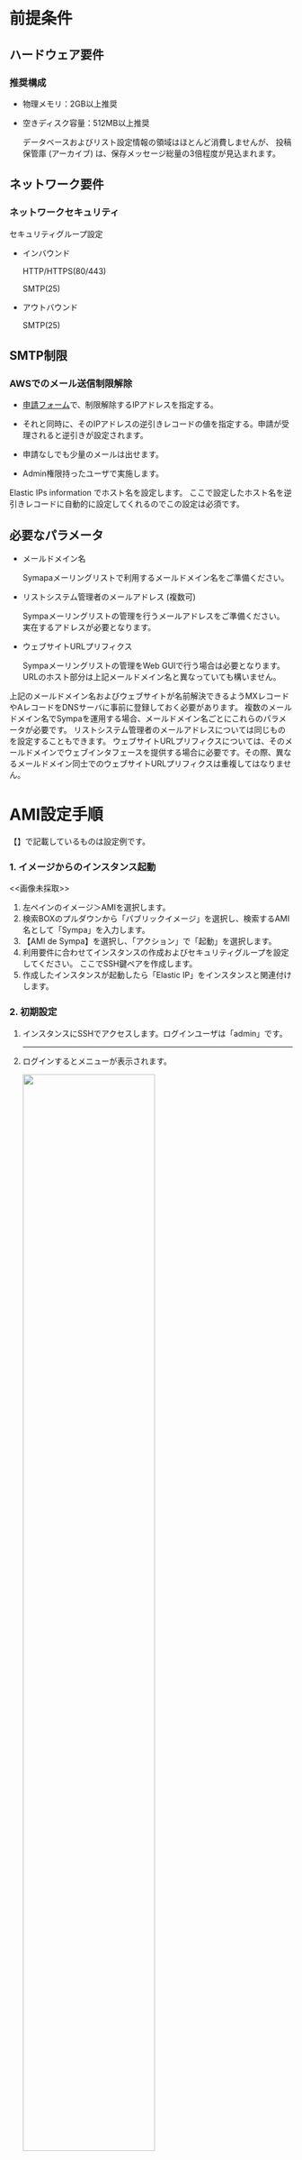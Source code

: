 前提条件
========

## ハードウェア要件

### 推奨構成

  - 物理メモリ：2GB以上推奨
  - 空きディスク容量：512MB以上推奨

    データベースおよびリスト設定情報の領域はほとんど消費しませんが、
    投稿保管庫 (アーカイブ) は、保存メッセージ総量の3倍程度が見込まれます。

## ネットワーク要件

### ネットワークセキュリティ

セキュリティグループ設定

  - インバウンド

    HTTP/HTTPS(80/443)

    SMTP(25)

  - アウトバウンド

    SMTP(25)


## SMTP制限

### AWSでのメール送信制限解除

  - [申請フォーム](https://aws.amazon.com/jp/premiumsupport/knowledge-center/ec2-port-25-throttle/)で、制限解除するIPアドレスを指定する。

  - それと同時に、そのIPアドレスの逆引きレコードの値を指定する。申請が受理されると逆引きが設定されます。

  - 申請なしでも少量のメールは出せます。

  - Admin権限持ったユーザで実施します。

Elastic IPs information でホスト名を設定します。
ここで設定したホスト名を逆引きレコードに自動的に設定してくれるのでこの設定は必須です。

## 必要なパラメータ

  * メールドメイン名

    Symapaメーリングリストで利用するメールドメイン名をご準備ください。

  * リストシステム管理者のメールアドレス (複数可)

    Sympaメーリングリストの管理を行うメールアドレスをご準備ください。
    実在するアドレスが必要となります。

  * ウェブサイトURLプリフィクス

    Sympaメーリングリストの管理をWeb GUIで行う場合は必要となります。
    URLのホスト部分は上記メールドメイン名と異なっていても構いません。
    
    
上記のメールドメイン名およびウェブサイトが名前解決できるようMXレコードやAレコードをDNSサーバに事前に登録しておく必要があります。
複数のメールドメイン名でSympaを運用する場合、メールドメイン名ごとにこれらのパラメータが必要です。
リストシステム管理者のメールアドレスについては同じものを設定することもできます。
ウェブサイトURLプリフィクスについては、そのメールドメインでウェブインタフェースを提供する場合に必要です。その際、異なるメールドメイン同士でのウェブサイトURLプリフィクスは重複してはなりません。

AMI設定手順
===========
【】で記載しているものは設定例です。

### 1. イメージからのインスタンス起動

<<画像未採取>>

  1. 左ペインのイメージ＞AMIを選択します。
  2. 検索BOXのプルダウンから「パブリックイメージ」を選択し、検索するAMI名として「Sympa」を入力します。
  3. 【AMI de Sympa】を選択し、「アクション」で「起動」を選択します。
  4.  利用要件に合わせてインスタンスの作成およびセキュリティグループを設定してください。
      ここでSSH鍵ペアを作成します。
  5.  作成したインスタンスが起動したら「Elastic IP」をインスタンスと関連付けします。


### 2. 初期設定

  1. インスタンスにSSHでアクセスします。ログインユーザは「admin」です。

     ----
     
  2. ログインするとメニューが表示されます。

     <img src="images/sympa_001.JPG" width="70%">

     「(Re)configure Sympa」を選択します。「1」を入力し、Enterキーを押します。

     以後、Postfixの基本設定を行います。

     ----

  3. Postfix Configuration

     <img src="images/sympa_002.JPG" width="70%">

     「OK」を選択、Enterキーを押します。

     <img src="images/sympa_003.JPG" width="70%">

     通常は「Internet Site」、「Internet with smarthost」のいずれかを選択します。

     ----

  4. System mail name

     <img src="images/sympa_004.JPG" width="70%">

     Postfixが使用するメールドメイン名の初期値を設定します。
     これは「必要なパラメータ」で決めたメールドメイン名と同じでも、
     異なっていてもかまいません。
     
     設定例【amidesympa.example.org】

     入力後「OK」を選択、Enterキーを押します。
     
     ----

  5. Root and postmaster mail recipient

     <img src="images/sympa_005.JPG" width="70%">

     実在するメールアドレスを設定します。
     設定例【test@example.jp】

     入力後「OK」を選択、Enterキーを押します。
     

     ----

  6. Other destinations to accept mail for

     <img src="images/sympa_006.JPG" width="70%">

     特に設定すべきものがなければ、変更しなくてもかまいません。
     「blank for none」と表示されますが、空白とした場合は、
     デフォルト設定となります。

     入力後「OK」を選択、Enterキーを押します。

     ----

  7. Force synchronous updates on mail queue?

     <img src="images/sympa_007.JPG" width="70%">

     特に理由がないかぎり変更不要です。
     【No】

     選択後、Enterキーを押します。

     ----

### 3. Sympaの初期設定

続いてSympaの初期設定を行います。

  1. Sympa hostname
     
     <img src="images/sympa_008.JPG" width="70%">

      Sympaのホスト名を入力します。
      これは「必要なパラメータ」で決めたメールドメイン名を設定します。
      設定例【amidesympa.example.org】

     「OK」を選択、Enterキーを押します。

     ----
     
  2. Listmaster email address(es) <a id="section-3-2"/>

     <img src="images/sympa_009.JPG" width="70%">

     これは「必要なパラメータ」で決めたリストシステム管理者のメールアドレスを設定します。
     設定例【test@example.jp】

     「OK」を選択、Enterキーを押します。

     ----

  3. URL to access WWSympa <a id="section-3-11"/>

     <img src="images/sympa_010.JPG" width="70%">
    
     これは「必要なパラメータ」で決めたウェブサイトURLプリフィクスを設定します。
     設定例【http://amidesympa.example.org/wws】

     「OK」を選択、Enterキーを押します。

     ----

  4. Which Web Server(s) are you running?

     <img src="images/sympa_011.JPG" width="70%">
     
     利用するWeb Serverを選択します。Apache2を推奨します。
      設定例【Apache2】

     「OK」を選択、Enterキーを押します。

     ----

  5. Do you want the sympa SOAP server to be used?

     <img src="images/sympa_012.JPG" width="70%">

     設定例【No】

     「OK」を選択、Enterキーを押します。

     ----

  6. Should the web archives and the bounce directory be removed?

     <img src="images/sympa_013.JPG" width="70%">
     
     残っているデータを全て削除する場合は「Yes」を選択します。
     初回なので「No」を選択します。
     設定例【No】

     「OK」を選択、Enterキーを押します。

     ----

  7. Configure database for sympa with dbconfig-common?

     <img src="images/sympa_014.JPG" width="70%">
     
     dbconfig-common を用いてDBを設定します。
     「Yes」を選択します。
     設定例【Yes】

     「OK」を選択、Enterキーを押します。

     ----


  8. Database type to be used by sympa

     <img src="images/sympa_015.JPG" width="70%">

     使用するデータベースを選択します。「mysql」を推奨します。
     以後は「mysql」を選択した手順を記載します。
     【mysql】

     「OK」を選択、Enterキーを押します。

     ----

  9. MySQL application password for sympa
　　
     <img src="images/sympa_016.JPG" width="70%">
     
     任意のパスワードを設定してください
     【●●●●●】

     「OK」を選択、Enterキーを押します。

     ----

 10. Password confirmation

     <img src="images/sympa_017.JPG" width="70%">
     
     前項で設定したパスワードを再入力します。
     【●●●●●】

     「OK」を選択、Enterキーを押します。

     ----

  ★. 初期設定が完了するとメニューに戻ります。


--------------------------------------------------------------------------------------------------

### 4. Web管理画面からの操作

続いてSympaのWeb管理画面から操作を行います。

  1. Webブラウザから「手順[3-11](#section-3-11)」で設定したURLにアクセスします。

     <img src="images/sympa_018.JPG" width="70%">

     【http://amidesympa.example.org/wws】
     
     ようこそ画面が表示されることを確認します。

     ----

  2. 右上のログインボタンをクリックし、ログイン画面に遷移します。

     <img src="images/sympa_019.JPG" width="70%">
     
     画面下の【まだログインしたことがない】を選択します。

     [3-2](#section-3-2). Listmaster email address(es) で入力したメーリングリスト管理者のメールアドレスを入力し、
     「初期パスワードの取り寄せ」ボタンをクリックします。

     ----

  4. メーリングリスト管理者宛てに初期パスワードが届きます。

     <img src="images/sympa_020.JPG" width="70%">

     ※画像はサンプルです。
     
     URLをクリックしてパスワード設定画面に遷移します。

     ----

  5. メーリングリスト管理者のパスワードを設定します。

     <img src="images/sympa_021.JPG" width="70%">


     ----
  
  以上で設定が完了します。
